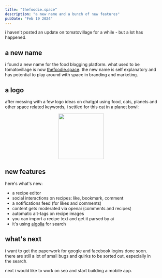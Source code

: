 ```yaml
---
title: "thefoodie.space"
description: "a new name and a bunch of new features"
pubDate: "Feb 19 2024"
---
```


i haven't posted an update on tomatovillage for a while - but a lot has happened.

## a new name

i found a new name for the food blogging platform.
what used to be tomatovillage is now [thefoodie.space](https://www.thefoodie.space).
the new name is self explanatory and has potential to play around with space in branding and marketing.

## a logo

after messing with a few logo ideas on chatgpt using food, cats, planets and other space related
keywords, i settled for this cat in a planet bowl:

<div style="display: flex;">
  <Image src="/images/thefoodiespace-logo.webp" style="width: 150px; margin: auto;" />
</div>

## new features

here's what's new:

- a recipe editor
- social interactions on recipes: like, bookmark, comment
- a notifications feed (for likes and comments)
- content gets moderated via openai (comments and recipes)
- automatic alt-tags on recipe images
- you can import a recipe text and get it parsed by ai
- it's using [algolia](https://www.algolia.com/) for search

## what's next

i want to get the paperwork for google and facebook logins done soon.
there are still a lot of small bugs and quirks to be sorted out,
especially in the search.

next i would like to work on seo and start building a mobile app.
